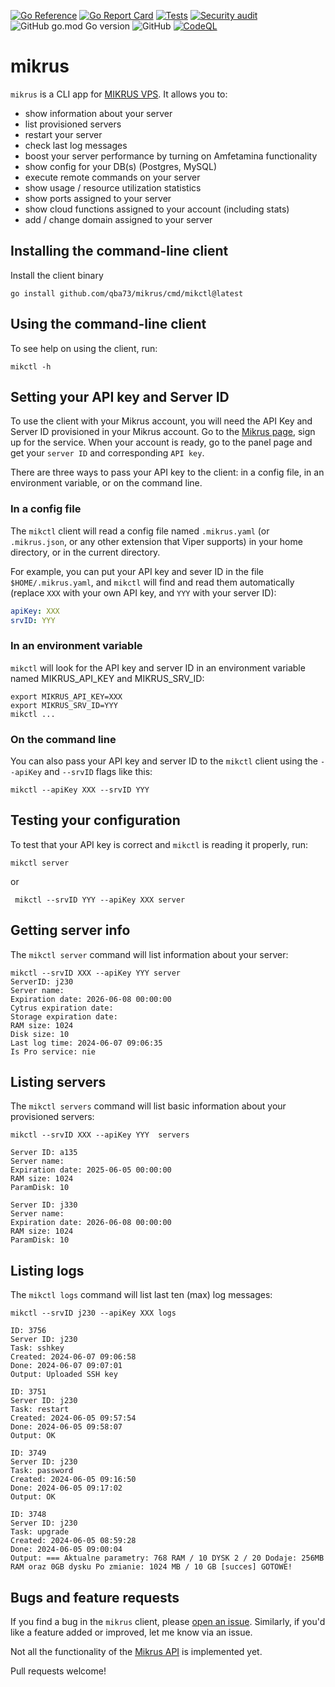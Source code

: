 [![Go Reference](https://pkg.go.dev/badge/github.com/qba73/mikrus.svg)](https://pkg.go.dev/github.com/qba73/mikrus)
[![Go Report Card](https://goreportcard.com/badge/github.com/qba73/mikrus)](https://goreportcard.com/report/github.com/qba73/mikrus)
[![Tests](https://github.com/qba73/mikrus/actions/workflows/go.yml/badge.svg)](https://github.com/qba73/mikrus/actions/workflows/go.yml)
[![Security audit](https://github.com/qba73/mikrus/actions/workflows/audit.yml/badge.svg)](https://github.com/qba73/mikrus/actions/workflows/audit.yml)
![GitHub go.mod Go version](https://img.shields.io/github/go-mod/go-version/qba73/mikrus)
![GitHub](https://img.shields.io/github/license/qba73/mikrus)
[![CodeQL](https://github.com/qba73/mikrus/actions/workflows/github-code-scanning/codeql/badge.svg)](https://github.com/qba73/mikrus/actions/workflows/github-code-scanning/codeql)

# mikrus

`mikrus` is a CLI app for [MIKRUS VPS](https://mikr.us). It allows you to:

- show information about your server
- list provisioned servers
- restart your server
- check last log messages
- boost your server performance by turning on Amfetamina functionality
- show config for your DB(s) (Postgres, MySQL)
- execute remote commands on your server
- show usage / resource utilization statistics
- show ports assigned to your server
- show cloud functions assigned to your account (including stats)
- add / change domain assigned to your server

## Installing the command-line client

Install the client binary

```shell
go install github.com/qba73/mikrus/cmd/mikctl@latest
```

## Using the command-line client

To see help on using the client, run:

```shell
mikctl -h
```

## Setting your API key and Server ID

To use the client with your Mikrus account, you will need the API Key and Server ID provisioned in your Mikrus account. Go to the [Mikrus page](https://mikr.us/#pricing), sign up for the service. When your account is ready, go to the panel page and get your `server ID` and corresponding `API key`.

There are three ways to pass your API key to the client: in a config file, in an environment variable, or on the command line.

### In a config file

The `mikctl` client will read a config file named `.mikrus.yaml` (or `.mikrus.json`, or any other extension that Viper supports) in your home directory, or in the current directory.

For example, you can put your API key and sever ID in the file `$HOME/.mikrus.yaml`, and `mikctl` will find and read them automatically (replace `XXX` with your own API key, and `YYY` with your server ID):

```yaml
apiKey: XXX
srvID: YYY
```

### In an environment variable

`mikctl` will look for the API key and server ID in an environment variable named MIKRUS_API_KEY and MIKRUS_SRV_ID:

```shell
export MIKRUS_API_KEY=XXX
export MIKRUS_SRV_ID=YYY
mikctl ...
```

### On the command line

You can also pass your API key and server ID to the `mikctl` client using the `--apiKey` and `--srvID` flags like this:

```shell
mikctl --apiKey XXX --srvID YYY
```

## Testing your configuration

To test that your API key is correct and `mikctl` is reading it properly, run:

```shell
mikctl server
```

or

```shell
 mikctl --srvID YYY --apiKey XXX server
```

## Getting server info

The `mikctl server` command will list information about your server:

```shell
mikctl --srvID XXX --apiKey YYY server
ServerID: j230
Server name:
Expiration date: 2026-06-08 00:00:00
Cytrus expiration date:
Storage expiration date:
RAM size: 1024
Disk size: 10
Last log time: 2024-06-07 09:06:35
Is Pro service: nie
```

## Listing servers

The `mikctl servers` command will list basic information about your provisioned servers:

```shell
mikctl --srvID XXX --apiKey YYY  servers

Server ID: a135
Server name:
Expiration date: 2025-06-05 00:00:00
RAM size: 1024
ParamDisk: 10

Server ID: j330
Server name:
Expiration date: 2026-06-08 00:00:00
RAM size: 1024
ParamDisk: 10
```

## Listing logs

The `mikctl logs` command will list last ten (max) log messages:

```shell
mikctl --srvID j230 --apiKey XXX logs

ID: 3756
Server ID: j230
Task: sshkey
Created: 2024-06-07 09:06:58
Done: 2024-06-07 09:07:01
Output: Uploaded SSH key

ID: 3751
Server ID: j230
Task: restart
Created: 2024-06-05 09:57:54
Done: 2024-06-05 09:58:07
Output: OK

ID: 3749
Server ID: j230
Task: password
Created: 2024-06-05 09:16:50
Done: 2024-06-05 09:17:02
Output: OK

ID: 3748
Server ID: j230
Task: upgrade
Created: 2024-06-05 08:59:28
Done: 2024-06-05 09:00:04
Output: === Aktualne parametry: 768 RAM / 10 DYSK 2 / 20 Dodaje: 256MB RAM oraz 0GB dysku Po zmianie: 1024 MB / 10 GB [succes] GOTOWE!
```

## Bugs and feature requests

If you find a bug in the `mikrus` client, please [open an issue](https://github.com/qba73/mikrus/issues). Similarly, if you'd like a feature added or improved, let me know via an issue.

Not all the functionality of the [Mikrus API](https://api.mikr.us) is implemented yet.

Pull requests welcome!

